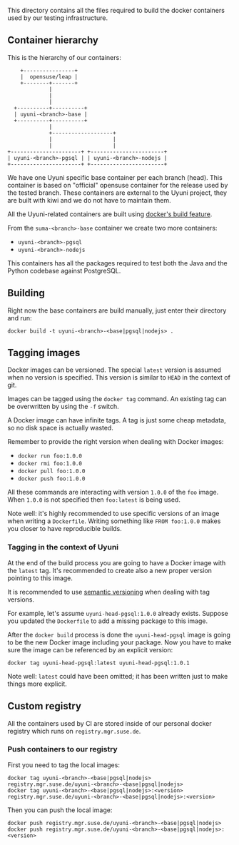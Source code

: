 This directory contains all the files required to build the docker containers
used by our testing infrastructure.

## Container hierarchy

This is the hierarchy of our containers:

```
    +----------------+
    |  opensuse/leap |
    +--------+-------+
             |
             |
             |
  +----------+----------+
  | uyuni-<branch>-base |
  +----------+----------+
             |
             +-------------------+
             |                   |
             |                   |
+----------------------+ +-----------------------+
| uyuni-<branch>-pgsql | | uyuni-<branch>-nodejs |
+----------------------+ +-----------------------+
```

We have one Uyuni specific base container per each branch (head).
This container is based on "official" opensuse container for the release
used by the tested branch. These containers are external to the Uyuni project,
they are built with kiwi and we do not have to maintain them.

All the Uyuni-related containers are built using
[docker's build feature](http://docs.docker.io/en/latest/use/builder/).

From the `suma-<branch>-base` container we create two more containers:

  * `uyuni-<branch>-pgsql`
  * `uyuni-<branch>-nodejs`

This containers has all the packages required to test both the Java and the
Python codebase against PostgreSQL.

## Building

Right now the base containers are build manually, just enter their directory and
run:
```
docker build -t uyuni-<branch>-<base|pgsql|nodejs> .
```

## Tagging images

Docker images can be versioned. The special `latest` version is assumed when
no version is specified. This version is similar to `HEAD` in the context of
git.

Images can be tagged using the `docker tag` command. An existing tag can be
overwritten by using the `-f` switch.

A Docker image can have infinite tags. A tag is just some cheap metadata, so
no disk space is actually wasted.

Remember to provide the right version when dealing with Docker images:
  * `docker run foo:1.0.0`
  * `docker rmi foo:1.0.0`
  * `docker pull foo:1.0.0`
  * `docker push foo:1.0.0`

All these commands are interacting with version `1.0.0` of the `foo` image. When
`1.0.0` is not specified then `foo:latest` is being used.

Note well: it's highly recommended to use specific versions of an image when
writing a `Dockerfile`. Writing something like `FROM foo:1.0.0` makes you closer
to have reproducible builds.

### Tagging in the context of Uyuni

At the end of the build process you are going to have a Docker image with
the `latest` tag. It's recommended to create also a new proper version pointing
to this image.

It is recommended to use [semantic versioning](http://semver.org/) when dealing
with tag versions.

For example, let's assume `uyuni-head-pgsql:1.0.0` already exists. Suppose you
updated the `Dockerfile` to add a missing package to this image.

After the `docker build` process is done the `uyuni-head-pgsql` image is going
to be the new Docker image including your package. Now you have to make sure
the image can be referenced by an explicit version:

`docker tag uyuni-head-pgsql:latest uyuni-head-pgsql:1.0.1`

Note well: `latest` could have been omitted; it has been written just to make
things more explicit.

## Custom registry

All the containers used by CI are stored inside of our personal docker registry
which runs on `registry.mgr.suse.de`.

### Push containers to our registry

First you need to tag the local images:
```
docker tag uyuni-<branch>-<base|pgsql|nodejs> registry.mgr.suse.de/uyuni-<branch>-<base|pgsql|nodejs>
docker tag uyuni-<branch>-<base|pgsql|nodejs>:<version> registry.mgr.suse.de/uyuni-<branch>-<base|pgsql|nodejs>:<version>
```

Then you can push the local image:
```
docker push registry.mgr.suse.de/uyuni-<branch>-<base|pgsql|nodejs>
docker push registry.mgr.suse.de/uyuni-<branch>-<base|pgsql|nodejs>:<version>
```
